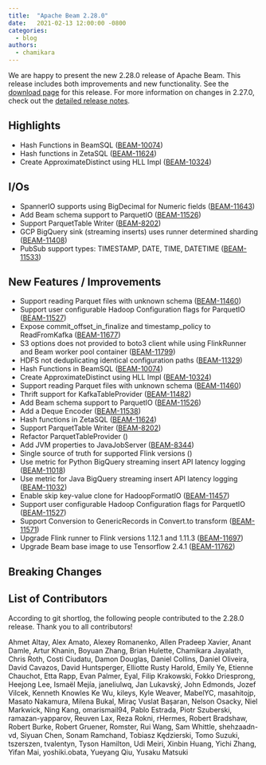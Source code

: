 ```yaml
---
title:  "Apache Beam 2.28.0"
date:   2021-02-13 12:00:00 -0800
categories:
  - blog
authors:
  - chamikara
---
```

<!--
Licensed under the Apache License, Version 2.0 (the "License");
you may not use this file except in compliance with the License.
You may obtain a copy of the License at
http://www.apache.org/licenses/LICENSE-2.0
Unless required by applicable law or agreed to in writing, software
distributed under the License is distributed on an "AS IS" BASIS,
WITHOUT WARRANTIES OR CONDITIONS OF ANY KIND, either express or implied.
See the License for the specific language governing permissions and
limitations under the License.
-->
We are happy to present the new 2.28.0 release of Apache Beam. This release includes both improvements and new functionality.
See the [download page](/get-started/downloads/#2280-2021-02-13) for this release.
For more information on changes in 2.27.0, check out the
[detailed release notes](https://issues.apache.org/jira/secure/ReleaseNote.jspa?projectId=12319527&version=12349499).

## Highlights
* Hash Functions in BeamSQL ([BEAM-10074](https://issues.apache.org/jira/browse/BEAM-10074))
* Hash functions in ZetaSQL ([BEAM-11624](https://issues.apache.org/jira/browse/BEAM-11624))
* Create ApproximateDistinct using HLL Impl ([BEAM-10324](https://issues.apache.org/jira/browse/BEAM-10324))

## I/Os
* SpannerIO supports using BigDecimal for Numeric fields ([BEAM-11643](https://issues.apache.org/jira/browse/BEAM-11643))
* Add Beam schema support to ParquetIO ([BEAM-11526](https://issues.apache.org/jira/browse/BEAM-11526))
* Support ParquetTable Writer ([BEAM-8202](https://issues.apache.org/jira/browse/BEAM-8202))
* GCP BigQuery sink (streaming inserts) uses runner determined sharding ([BEAM-11408](https://issues.apache.org/jira/browse/BEAM-11408))
* PubSub support types: TIMESTAMP, DATE, TIME, DATETIME ([BEAM-11533](https://issues.apache.org/jira/browse/BEAM-11533))

## New Features / Improvements
* Support reading Parquet files with unknown schema ([BEAM-11460](https://issues.apache.org/jira/browse/BEAM-11460))
* Support user configurable Hadoop Configuration flags for ParquetIO ([BEAM-11527](https://issues.apache.org/jira/browse/BEAM-11527))
* Expose commit_offset_in_finalize and timestamp_policy to ReadFromKafka ([BEAM-11677](https://issues.apache.org/jira/browse/BEAM-11677))
* S3 options does not provided to boto3 client while using FlinkRunner and Beam worker pool container ([BEAM-11799](https://issues.apache.org/jira/browse/BEAM-11799))
* HDFS not deduplicating identical configuration paths ([BEAM-11329](https://issues.apache.org/jira/browse/BEAM-11329))
* Hash Functions in BeamSQL ([BEAM-10074](https://issues.apache.org/jira/browse/BEAM-10074))
* Create ApproximateDistinct using HLL Impl ([BEAM-10324](https://issues.apache.org/jira/browse/BEAM-10324))
* Support reading Parquet files with unknown schema ([BEAM-11460](https://issues.apache.org/jira/browse/BEAM-11460))
* Thrift support for KafkaTableProvider ([BEAM-11482](https://issues.apache.org/jira/browse/BEAM-11482))
* Add Beam schema support to ParquetIO ([BEAM-11526](https://issues.apache.org/jira/browse/BEAM-11526))
* Add a Deque Encoder ([BEAM-11538](https://issues.apache.org/jira/browse/BEAM-11538))
* Hash functions in ZetaSQL ([BEAM-11624](https://issues.apache.org/jira/browse/BEAM-11624))
* Support ParquetTable Writer ([BEAM-8202](https://issues.apache.org/jira/browse/BEAM-8202))
* Refactor ParquetTableProvider ([](https://issues.apache.org/jira/browse/))
* Add JVM properties to JavaJobServer ([BEAM-8344](https://issues.apache.org/jira/browse/BEAM-8344))
* Single source of truth for supported Flink versions ([](https://issues.apache.org/jira/browse/))
* Use metric for Python BigQuery streaming insert API latency logging ([BEAM-11018](https://issues.apache.org/jira/browse/BEAM-11018))
* Use metric for Java BigQuery streaming insert API latency logging ([BEAM-11032](https://issues.apache.org/jira/browse/BEAM-11032))
* Enable skip key-value clone for HadoopFormatIO ([BEAM-11457](https://issues.apache.org/jira/browse/BEAM-11457))
* Support user configurable Hadoop Configuration flags for ParquetIO ([BEAM-11527](https://issues.apache.org/jira/browse/BEAM-11527))
* Support Conversion to GenericRecords in Convert.to transform ([BEAM-11571](https://issues.apache.org/jira/browse/BEAM-11571))
* Upgrade Flink runner to Flink versions 1.12.1 and 1.11.3 ([BEAM-11697](https://issues.apache.org/jira/browse/BEAM-11697))
* Upgrade Beam base image to use Tensorflow 2.4.1 ([BEAM-11762](https://issues.apache.org/jira/browse/BEAM-11762))

## Breaking Changes

## List of Contributors

According to git shortlog, the following people contributed to the 2.28.0 release. Thank you to all contributors!

Ahmet Altay, Alex Amato, Alexey Romanenko, Allen Pradeep Xavier, Anant Damle, Artur Khanin,
Boyuan Zhang, Brian Hulette, Chamikara Jayalath, Chris Roth, Costi Ciudatu, Damon Douglas,
Daniel Collins, Daniel Oliveira, David Cavazos, David Huntsperger, Elliotte Rusty Harold,
Emily Ye, Etienne Chauchot, Etta Rapp, Evan Palmer, Eyal, Filip Krakowski, Fokko Driesprong,
Heejong Lee, Ismaël Mejía, janeliulwq, Jan Lukavský, John Edmonds, Jozef Vilcek, Kenneth Knowles
Ke Wu, kileys, Kyle Weaver, MabelYC, masahitojp, Masato Nakamura, Milena Bukal, Miraç Vuslat Başaran,
Nelson Osacky, Niel Markwick, Ning Kang, omarismail94, Pablo Estrada, Piotr Szuberski,
ramazan-yapparov, Reuven Lax, Reza Rokni, rHermes, Robert Bradshaw, Robert Burke, Robert Gruener,
Romster, Rui Wang, Sam Whittle, shehzaadn-vd, Siyuan Chen, Sonam Ramchand, Tobiasz Kędzierski,
Tomo Suzuki, tszerszen, tvalentyn, Tyson Hamilton, Udi Meiri, Xinbin Huang, Yichi Zhang,
Yifan Mai, yoshiki.obata, Yueyang Qiu, Yusaku Matsuki

